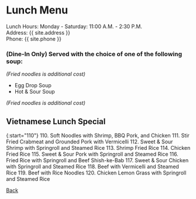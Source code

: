 # Lunch Menu
Lunch Hours: Monday - Saturday: 11:00 A.M. - 2:30 P.M.
\
Address: {{ site.address }}
\
Phone: {{ site.phone }}

### (Dine-In Only) Served with the choice of one of the following soup:
_(Fried noodles is additional cost)_
- Egg Drop Soup
- Hot & Sour Soup

_(Fried noodles is additional cost)_

## Vietnamese Lunch Special
{:start="110"}
110. Soft Noodles with Shrimp, BBQ Pork, and Chicken
111. Stir Fried Crabmeat and Grounded Pork with Vermicelli
112. Sweet & Sour Shrimp with Springroll and Steamed Rice
113. Shrimp Fried Rice
114. Chicken Fried Rice
115. Sweet & Sour Pork with Springroll and Steamed Rice
116. Fried Rice with Springroll and Beef Shish-ke-Bab
117. Sweet & Sour Chicken with Springroll and Steamed Rice
118. Beef with Vermicelli and Steamed Rice
119. Beef with Rice Noodles
120. Chicken Lemon Grass with Springroll and Steamed Rice

[Back](./)

